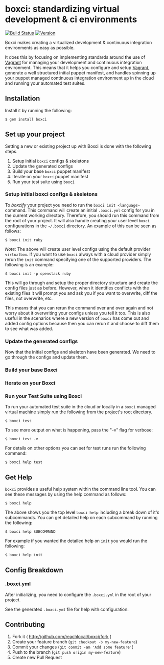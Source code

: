 # boxci: standardizing virtual development & ci environments

[![Build Status](https://travis-ci.org/reachlocal/boxci.svg?branch=master)](https://travis-ci.org/reachlocal/boxci)
[![Version](https://img.shields.io/gem/v/boxci.svg)](https://rubygems.org/gems/boxci)

Boxci makes creating a virtualized development & continuous integration
environments as easy as possible.

It does this by focusing on implementing standards around the use of
[Vagrant](http://www.vagrantup.com/) for managing your development
and continuous integration environment. This means that it helps you
configure and setup [Vagrant](http://www.vagrantup.com/), generate a well
structured initial puppet manifest, and handles spinning up your puppet
managed continuous integration environment up in the cloud and running your
automated test suites.

## Installation

Install it by running the following:

    $ gem install boxci

## Set up your project

Setting a new or existing project up with Boxci is done with the following
steps.

1. Setup initial `boxci` configs & skeletons
2. Update the generated configs
3. Build your base `boxci` puppet manifest
4. Iterate on your `boxci` puppet manifest
5. Run your test suite using `boxci`

### Setup initial boxci configs & skeletons

To *boxcify* your project you need to run the `boxci init <language>` command.
This command will create an initial `.boxci.yml` config for you in the current
working directory. Therefore, you should run this command from the root of
your project. It will also handle creating your user level `boxci`
configurations in the `~/.boxci` directory. An example of this can be seen as
follows:

    $ boxci init ruby

*Note:* The above will create user level configs using the default provider
`virtualbox`. If you want to use `boxci` always with a cloud provider simply
rerun the `init` command specifying one of the supported providers. The
following is an example:

    $ boxci init -p openstack ruby

This will go through and setup the proper directory structure and create the
config files just as before. However, when it identifies conflicts with the
existing files it will prompt you and ask you if you want to overwrite, diff
the files, not overwrite, etc.

This means that you can rerun the command over and over again and not worry
about it overwriting your configs unless you tell it too. This is also useful
in the scenarios where a new version of `boxci` has come out and added config
options because then you can rerun it and choose to diff them to see what was
added.

### Update the generated configs

Now that the initial configs and skeleton have been generated. We need to go
through the configs and update them.

### Build your base Boxci

### Iterate on your Boxci

### Run your Test Suite using Boxci

To run your automated test suite in the cloud or locally in a `boxci` managed
virtual machine simply run the following from the project's root directory.

    $ boxci test

To see more output on what is happening, pass the "-v" flag for verbose:

    $ boxci test -v

For details on other options you can set for test runs run the following
command:

    $ boxci help test

## Get Help

`boxci` provides a useful help system within the command line tool. You can
see these messages by using the help command as follows:

    $ boxci help

The above shows you the top level `boxci help` including a break down of it's
subcommands. You can get detailed help on each subcommand by running the
following:

    $ boxci help SUBCOMMAND

For example if you wanted the detailed help on `init` you would run the
following:

    $ boxci help init

## Config Breakdown

### .boxci.yml

After initializing, you need to configure the `.boxci.yml` in the root of your
project.

See the generated `.boxci.yml` file for help with configuration.

## Contributing

1. Fork it ( http://github.com/reachlocal/boxci/fork )
2. Create your feature branch (`git checkout -b my-new-feature`)
3. Commit your changes (`git commit -am 'Add some feature'`)
4. Push to the branch (`git push origin my-new-feature`)
5. Create new Pull Request
